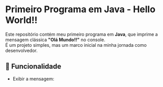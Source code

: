 # Primeiro Programa em Java - Hello World!!

Este repositório contém meu primeiro programa em **Java**, que imprime a mensagem clássica **"Olá Mundo!!"** no console.  
É um projeto simples, mas um marco inicial na minha jornada como desenvolvedor.

## 🚀 Funcionalidade
- Exibir a mensagem:  
